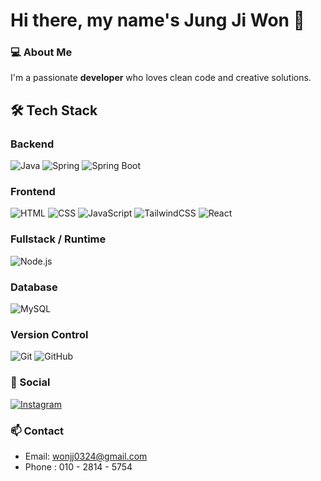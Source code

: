
 # Hi there, my name's Jung Ji Won 👋



### 💻 About Me

I'm a passionate **developer** who loves clean code and creative solutions.



## 🛠️ Tech Stack

### Backend
![Java](https://img.shields.io/badge/Java-17-007396?style=for-the-badge&logo=openjdk)
![Spring](https://img.shields.io/badge/Spring-6DB33F?style=for-the-badge&logo=spring&logoColor=white)
![Spring Boot](https://img.shields.io/badge/Spring_Boot-6DB33F?style=for-the-badge&logo=springboot&logoColor=white)

### Frontend
![HTML](https://img.shields.io/badge/HTML5-E34F26?style=for-the-badge&logo=html5&logoColor=white)
![CSS](https://img.shields.io/badge/CSS3-1572B6?style=for-the-badge&logo=css3&logoColor=white)
![JavaScript](https://img.shields.io/badge/JavaScript-F7DF1E?style=for-the-badge&logo=javascript&logoColor=black)
![TailwindCSS](https://img.shields.io/badge/Tailwind_CSS-06B6D4?style=for-the-badge&logo=tailwindcss&logoColor=white)
![React](https://img.shields.io/badge/React-20232A?style=for-the-badge&logo=react&logoColor=61DAFB)

### Fullstack / Runtime
![Node.js](https://img.shields.io/badge/Node.js-339933?style=for-the-badge&logo=nodedotjs&logoColor=white)

### Database
![MySQL](https://img.shields.io/badge/MySQL-4479A1?style=for-the-badge&logo=mysql&logoColor=white)

### Version Control
![Git](https://img.shields.io/badge/Git-F05032?style=for-the-badge&logo=git&logoColor=white)
![GitHub](https://img.shields.io/badge/GitHub-181717?style=for-the-badge&logo=github&logoColor=white)

### 🔗 Social

[![Instagram](https://img.shields.io/badge/Instagram-E4405F?style=for-the-badge&logo=instagram&logoColor=white)](https://www.instagram.com/your_username/)



### 📫 Contact

- Email: [wonjj0324@gmail.com](mailto:wonjj0324@gmail.com)
- Phone : 010 - 2814 - 5754



